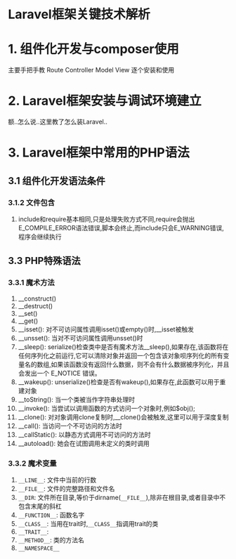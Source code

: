 # Laravel框架关键技术解析

# 1. 组件化开发与composer使用

主要手把手教 Route Controller Model View 逐个安装和使用

# 2. Laravel框架安装与调试环境建立

额..怎么说..这里教了怎么装Laravel..

# 3. Laravel框架中常用的PHP语法

## 3.1 组件化开发语法条件

### 3.1.2 文件包含

1. include和require基本相同,只是处理失败方式不同,require会抛出E_COMPILE_ERROR语法错误,脚本会终止,而include只会E_WARNING错误,程序会继续执行

## 3.3 PHP特殊语法

### 3.3.1 魔术方法

1. __construct()
2. __destruct()
3. __set()
4. __get()
5. __isset(): 对不可访问属性调用isset()或empty()时,__isset被触发
6. __unsset(): 当对不可访问属性调用unsset()时
7. __sleep(): serialize()检查类中是否有魔术方法__sleep(),如果存在,该函数将在任何序列化之前运行,它可以清除对象并返回一个包含该对象呗序列化的所有变量名的数组,如果该函数没有返回什么数据，则不会有什么数据被序列化，并且会发出一个 E_NOTICE 错误。
8. __wakeup(): unserialize()检查是否有wakeup(),如果存在,此函数可以用于重建对象
9. __toString(): 当一个类被当作字符串处理时
10. __invoke(): 当尝试以调用函数的方式访问一个对象时,例如$obj();
11. __clone(): 对对象调用clone复制时,__clone()会被触发,这里可以用于深度复制
12. __call(): 当访问一个不可访问的方法时
13. __callStatic(): 以静态方式调用不可访问的方法时
14. __autoload(): 她会在试图调用未定义的类时调用

### 3.3.2 魔术变量

1. `__LINE__`: 文件中当前的行数
2. `__FILE__`: 文件的完整路径和文件名
3. `__DIR`: 文件所在目录,等价于dirname(`__FILE__`),除非在根目录,或者目录中不包含末尾的斜杠
4. `__FUNCTION__`: 函数名字
5. `__CLASS__`: 当用在trait时,`__CLASS__`指调用trait的类
6. `__TRAIT__`: 
7. `__METHOD__`: 类的方法名
8. `__NAMESPACE__`